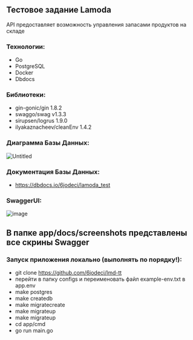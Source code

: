 ## Тестовое задание Lamoda

API предоставляет возможность управления запасами продуктов на складе

### Технологии:
- Go
- PostgreSQL
- Docker
- Dbdocs

### Библиотеки:
- gin-gonic/gin 1.8.2
- swaggo/swag v1.3.3
- sirupsen/logrus 1.9.0
- ilyakaznacheev/cleanEnv 1.4.2

### Диаграмма Базы Данных:
![Untitled](https://user-images.githubusercontent.com/65400970/219599773-fb08868d-00cd-4e3c-baab-d231532da420.png)

### Документация Базы Данных:
- https://dbdocs.io/6jodeci/lamoda_test

### SwaggerUI:
![image](https://user-images.githubusercontent.com/65400970/219967009-707d8dd7-9335-40f5-b83d-63f3668de439.png)

## В папке app/docs/screenshots представлены все скрины Swagger

### Запуск приложения локально (выполнять по порядку!):
- git clone https://github.com/6jodeci/lmd-tt 
- перейти в папку configs и переименовать файл example-env.txt в app.env
- make postgres
- make createdb
- make migratecreate
- make migrateup
- make migrateup
- cd app/cmd 
- go run main.go